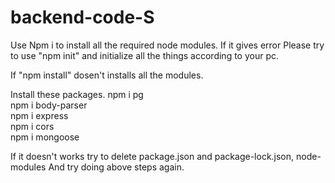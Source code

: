 # backend-code-S
Use Npm i to install all the required node modules.
If it gives error Please try to use "npm init" and initialize all the things according to your pc.

If "npm install" dosen't installs all the modules.

Install these packages.
npm i pg <br/>
npm i body-parser <br/>
npm i express <br/>
npm i cors <br/>
npm i mongoose <br/>



If it doesn't works try to delete package.json and package-lock.json, node-modules
And try doing above steps again.
